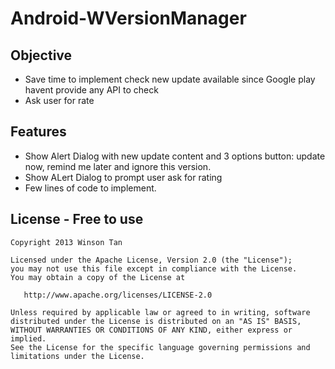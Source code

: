 Android-WVersionManager
====================

## Objective
- Save time to implement check new update available since Google play havent provide any API to check
- Ask user for rate

## Features
- Show Alert Dialog with new update content and 3 options button: update now, remind me later and ignore this version.
- Show ALert Dialog to prompt user ask for rating
- Few lines of code to implement.

## License - Free to use
    Copyright 2013 Winson Tan
    
    Licensed under the Apache License, Version 2.0 (the "License");
    you may not use this file except in compliance with the License.
    You may obtain a copy of the License at
    
       http://www.apache.org/licenses/LICENSE-2.0
    
    Unless required by applicable law or agreed to in writing, software
    distributed under the License is distributed on an "AS IS" BASIS,
    WITHOUT WARRANTIES OR CONDITIONS OF ANY KIND, either express or implied.
    See the License for the specific language governing permissions and
    limitations under the License.
